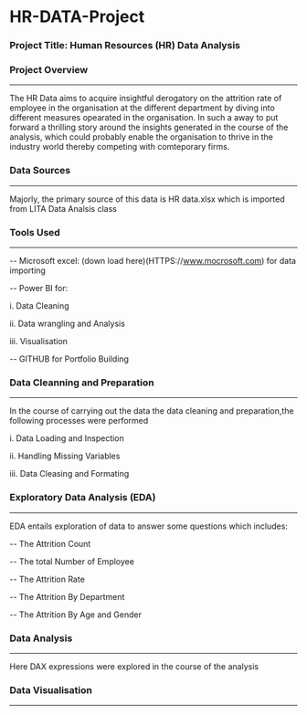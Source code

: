 # HR-DATA-Project

### Project Title: Human Resources (HR) Data Analysis

### Project Overview
---
The HR Data aims to acquire insightful derogatory on the attrition rate of employee in the organisation at the different department by diving into different measures opearated in the organisation. In such a away to put forward a thrilling story around the insights generated in the course of the analysis, which could probably enable the organisation to thrive in the industry world thereby competing with comteporary firms.

### Data Sources
---
Majorly, the primary source of this data is HR data.xlsx which is imported from LITA Data Analsis class

### Tools Used
---
-- Microsoft excel: (down load here)(HTTPS://www.mocrosoft.com) for data importing

-- Power BI for:

   i. Data Cleaning
  
   ii. Data wrangling and Analysis
  
   iii. Visualisation
     
-- GITHUB for Portfolio Building

### Data Cleanning and Preparation
---

In the course of carrying out the data the data  cleaning and preparation,the following processes were performed

i. Data Loading and Inspection

ii. Handling Missing Variables

iii. Data Cleasing and Formating

### Exploratory Data Analysis (EDA)
---
EDA entails exploration of data to answer some questions which includes:

-- The Attrition Count

-- The total Number of Employee

-- The Attrition Rate

-- The Attrition By Department

-- The Attrition By Age and Gender

### Data Analysis
---

Here DAX expressions were explored in the course of the analysis

### Data Visualisation
---




    
